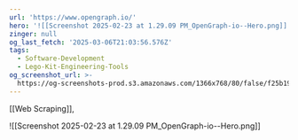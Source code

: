 ```yaml
---
url: 'https://www.opengraph.io/'
hero: '![[Screenshot 2025-02-23 at 1.29.09 PM_OpenGraph-io--Hero.png]]'
zinger: null
og_last_fetch: '2025-03-06T21:03:56.576Z'
tags:
  - Software-Development
  - Lego-Kit-Engineering-Tools
og_screenshot_url: >-
  https://og-screenshots-prod.s3.amazonaws.com/1366x768/80/false/f25b1986d91d2d85c1941a9edbec346ae1fcc3300267fc9564ac349ca0764f8b.jpeg
---
```

[[Web Scraping]], 

![[Screenshot 2025-02-23 at 1.29.09 PM_OpenGraph-io--Hero.png]]
